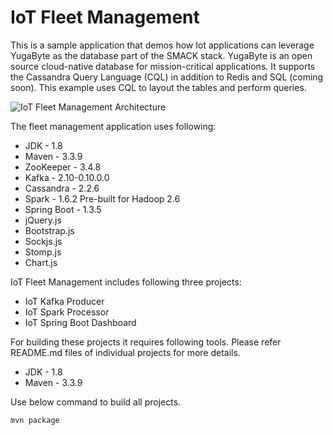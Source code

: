 # IoT Fleet Management

This is a sample application that demos how Iot applications can leverage YugaByte as the database part of the SMACK stack. YugaByte is an open source cloud-native database for mission-critical applications. It supports the Cassandra Query Language (CQL) in addition to Redis and SQL (coming soon). This example uses CQL to layout the tables and perform queries.

![IoT Fleet Management Architecture](https://github.com/YugaByte/yb-iot-fleet-management/blob/master/yb-iot-fleet-mgmt-arch.png)

The fleet management application uses following:

- JDK - 1.8
- Maven - 3.3.9
- ZooKeeper - 3.4.8
- Kafka - 2.10-0.10.0.0
- Cassandra - 2.2.6
- Spark - 1.6.2 Pre-built for Hadoop 2.6
- Spring Boot - 1.3.5
- jQuery.js
- Bootstrap.js
- Sockjs.js
- Stomp.js
- Chart.js

IoT Fleet Management includes following three projects:

- IoT Kafka Producer
- IoT Spark Processor
- IoT Spring Boot Dashboard

For building these projects it requires following tools. Please refer README.md files of individual projects for more details.

- JDK - 1.8
- Maven - 3.3.9

Use below command to build all projects.

```sh
mvn package
```
